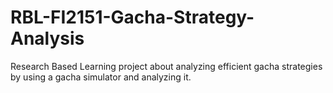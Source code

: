 # RBL-FI2151-Gacha-Strategy-Analysis
Research Based Learning project about analyzing efficient gacha strategies by using a gacha simulator and analyzing it.
